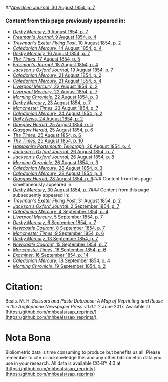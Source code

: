 ##[*Aberdeen Journal*, 30 August 1854, p. 7](https://mhbeals.github.io/sap_html/Aberdeen-Journal/Aberdeen-Journal-30-August-1854-p-7)

### Content from this page previously appeared in:
+ [*Derby Mercury*, 9 August 1854, p. 7](https://mhbeals.github.io/sap_html/Derby-Mercury/Derby-Mercury-9-August-1854-p-7)
+ [*Freeman's Journal*, 9 August 1854, p. 4](https://mhbeals.github.io/sap_html/Freeman's-Journal/Freeman's-Journal-9-August-1854-p-4)
+ [*Trewman's Exeter Flying Post*, 10 August 1854, p. 2](https://mhbeals.github.io/sap_html/Trewman's-Exeter-Flying-Post/Trewman's-Exeter-Flying-Post-10-August-1854-p-2)
+ [*Caledonian Mercury*, 14 August 1854, p. 4](https://mhbeals.github.io/sap_html/Caledonian-Mercury/Caledonian-Mercury-14-August-1854-p-4)
+ [*Derby Mercury*, 16 August 1854, p. 7](https://mhbeals.github.io/sap_html/Derby-Mercury/Derby-Mercury-16-August-1854-p-7)
+ [*The Times*, 17 August 1854, p. 5](https://mhbeals.github.io/sap_html/The-Times/The-Times-17-August-1854-p-5)
+ [*Freeman's Journal*, 18 August 1854, p. 4](https://mhbeals.github.io/sap_html/Freeman's-Journal/Freeman's-Journal-18-August-1854-p-4)
+ [*Jackson's Oxford Journal*, 19 August 1854, p. 7](https://mhbeals.github.io/sap_html/Jackson's-Oxford-Journal/Jackson's-Oxford-Journal-19-August-1854-p-7)
+ [*Caledonian Mercury*, 21 August 1854, p. 2](https://mhbeals.github.io/sap_html/Caledonian-Mercury/Caledonian-Mercury-21-August-1854-p-2)
+ [*Caledonian Mercury*, 21 August 1854, p. 4](https://mhbeals.github.io/sap_html/Caledonian-Mercury/Caledonian-Mercury-21-August-1854-p-4)
+ [*Liverpool Mercury*, 22 August 1854, p. 2](https://mhbeals.github.io/sap_html/Liverpool-Mercury/Liverpool-Mercury-22-August-1854-p-2)
+ [*Liverpool Mercury*, 22 August 1854, p. 7](https://mhbeals.github.io/sap_html/Liverpool-Mercury/Liverpool-Mercury-22-August-1854-p-7)
+ [*Morning Chronicle*, 22 August 1854, p. 3](https://mhbeals.github.io/sap_html/Morning-Chronicle/Morning-Chronicle-22-August-1854-p-3)
+ [*Derby Mercury*, 23 August 1854, p. 7](https://mhbeals.github.io/sap_html/Derby-Mercury/Derby-Mercury-23-August-1854-p-7)
+ [*Manchester Times*, 23 August 1854, p. 7](https://mhbeals.github.io/sap_html/Manchester-Times/Manchester-Times-23-August-1854-p-7)
+ [*Caledonian Mercury*, 24 August 1854, p. 2](https://mhbeals.github.io/sap_html/Caledonian-Mercury/Caledonian-Mercury-24-August-1854-p-2)
+ [*Daily News*, 24 August 1854, p. 2](https://mhbeals.github.io/sap_html/Daily-News/Daily-News-24-August-1854-p-2)
+ [*Glasgow Herald*, 25 August 1854, p. 5](https://mhbeals.github.io/sap_html/Glasgow-Herald/Glasgow-Herald-25-August-1854-p-5)
+ [*Glasgow Herald*, 25 August 1854, p. 6](https://mhbeals.github.io/sap_html/Glasgow-Herald/Glasgow-Herald-25-August-1854-p-6)
+ [*The Times*, 25 August 1854, p. 6](https://mhbeals.github.io/sap_html/The-Times/The-Times-25-August-1854-p-6)
+ [*The Times*, 25 August 1854, p. 10](https://mhbeals.github.io/sap_html/The-Times/The-Times-25-August-1854-p-10)
+ [*Hampshire Portsmouth Telegraph*, 26 August 1854, p. 4](https://mhbeals.github.io/sap_html/Hampshire-Portsmouth-Telegraph/Hampshire-Portsmouth-Telegraph-26-August-1854-p-4)
+ [*Jackson's Oxford Journal*, 26 August 1854, p. 7](https://mhbeals.github.io/sap_html/Jackson's-Oxford-Journal/Jackson's-Oxford-Journal-26-August-1854-p-7)
+ [*Jackson's Oxford Journal*, 26 August 1854, p. 8](https://mhbeals.github.io/sap_html/Jackson's-Oxford-Journal/Jackson's-Oxford-Journal-26-August-1854-p-8)
+ [*Morning Chronicle*, 26 August 1854, p. 3](https://mhbeals.github.io/sap_html/Morning-Chronicle/Morning-Chronicle-26-August-1854-p-3)
+ [*Caledonian Mercury*, 28 August 1854, p. 3](https://mhbeals.github.io/sap_html/Caledonian-Mercury/Caledonian-Mercury-28-August-1854-p-3)
+ [*Caledonian Mercury*, 28 August 1854, p. 4](https://mhbeals.github.io/sap_html/Caledonian-Mercury/Caledonian-Mercury-28-August-1854-p-4)
+ [*Glasgow Herald*, 28 August 1854, p. 6](https://mhbeals.github.io/sap_html/Glasgow-Herald/Glasgow-Herald-28-August-1854-p-6)### Content from this page simeltaneously appeared in:
+ [*Derby Mercury*, 30 August 1854, p. 7](https://mhbeals.github.io/sap_html/Derby-Mercury/Derby-Mercury-30-August-1854-p-7)### Content from this page subsequently appeared in:
+ [*Trewman's Exeter Flying Post*, 31 August 1854, p. 2](https://mhbeals.github.io/sap_html/Trewman's-Exeter-Flying-Post/Trewman's-Exeter-Flying-Post-31-August-1854-p-2)
+ [*Jackson's Oxford Journal*, 2 September 1854, p. 7](https://mhbeals.github.io/sap_html/Jackson's-Oxford-Journal/Jackson's-Oxford-Journal-2-September-1854-p-7)
+ [*Caledonian Mercury*, 4 September 1854, p. 4](https://mhbeals.github.io/sap_html/Caledonian-Mercury/Caledonian-Mercury-4-September-1854-p-4)
+ [*Liverpool Mercury*, 5 September 1854, p. 7](https://mhbeals.github.io/sap_html/Liverpool-Mercury/Liverpool-Mercury-5-September-1854-p-7)
+ [*Derby Mercury*, 6 September 1854, p. 7](https://mhbeals.github.io/sap_html/Derby-Mercury/Derby-Mercury-6-September-1854-p-7)
+ [*Newcastle Courant*, 8 September 1854, p. 7](https://mhbeals.github.io/sap_html/Newcastle-Courant/Newcastle-Courant-8-September-1854-p-7)
+ [*Manchester Times*, 9 September 1854, p. 6](https://mhbeals.github.io/sap_html/Manchester-Times/Manchester-Times-9-September-1854-p-6)
+ [*Derby Mercury*, 13 September 1854, p. 7](https://mhbeals.github.io/sap_html/Derby-Mercury/Derby-Mercury-13-September-1854-p-7)
+ [*Newcastle Courant*, 15 September 1854, p. 7](https://mhbeals.github.io/sap_html/Newcastle-Courant/Newcastle-Courant-15-September-1854-p-7)
+ [*Manchester Times*, 16 September 1854, p. 6](https://mhbeals.github.io/sap_html/Manchester-Times/Manchester-Times-16-September-1854-p-6)
+ [*Examiner*, 16 September 1854, p. 14](https://mhbeals.github.io/sap_html/Examiner/Examiner-16-September-1854-p-14)
+ [*Caledonian Mercury*, 18 September 1854, p. 4](https://mhbeals.github.io/sap_html/Caledonian-Mercury/Caledonian-Mercury-18-September-1854-p-4)
+ [*Morning Chronicle*, 19 September 1854, p. 2](https://mhbeals.github.io/sap_html/Morning-Chronicle/Morning-Chronicle-19-September-1854-p-2)
                    
# Citation: 

Beals. M. H. *Scissors and Paste Database: A Map of Reprinting and Reuse in the Anglophone Newspaper Press v.1.0.1.* 2 June 2017. Available at [https://github.com/mhbeals/sap_reprints/](https://github.com/mhbeals/sap_reprints/). 
                    
# Nota Bona

Bibliometric data is time consuming to produce but benefits us all. Please remember to cite or acknowledge this and any other bibliometric data you use in your research. All data is available CC-BY 4.0 at [https://github.com/mhbeals/sap_reprints](https://github.com/mhbeals/sap_reprints)